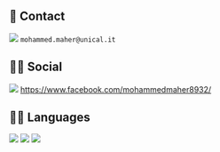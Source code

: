 
## 📱 Contact

<img src="https://img.shields.io/badge/Gmail-D14836?style=for-the-badge&logo=gmail&logoColor=white" /> `mohammed.maher@unical.it` 

## 👨👩 Social
 
<img src="https://img.shields.io/badge/Facebook-1877F2?style=for-the-badge&logo=facebook&logoColor=white" /> <https://www.facebook.com/mohammedmaher8932/>
 

## 👩‍💻 Languages

<img src="https://img.shields.io/badge/Python-FFD43B?style=for-the-badge&logo=python&logoColor=darkgreen" />   
<img src="https://img.shields.io/badge/C-00599C?style=for-the-badge&logo=c&logoColor=white" />  
<img src="https://img.shields.io/badge/C%2B%2B-00599C?style=for-the-badge&logo=c%2B%2B&logoColor=white" />  

 
